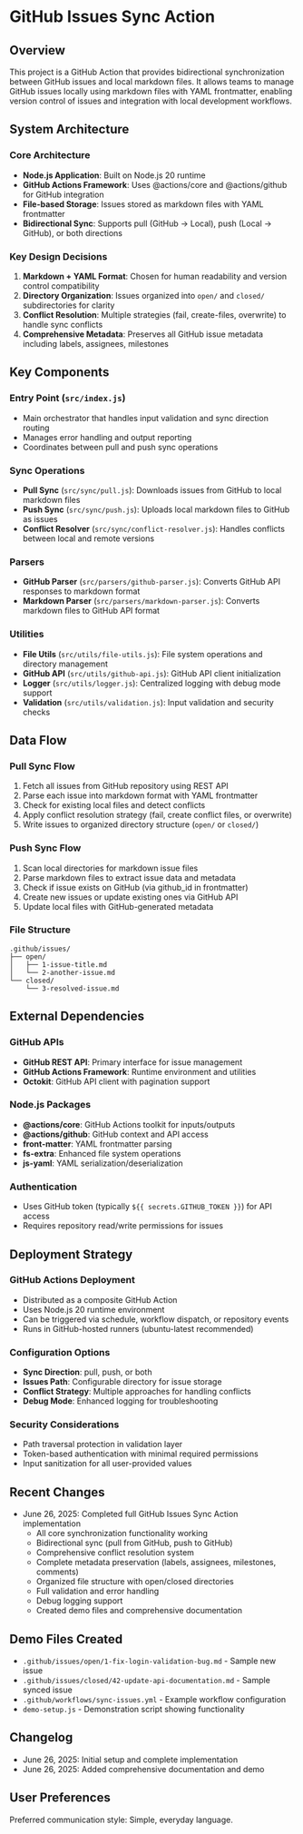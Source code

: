 # GitHub Issues Sync Action

## Overview

This project is a GitHub Action that provides bidirectional synchronization between GitHub issues and local markdown files. It allows teams to manage GitHub issues locally using markdown files with YAML frontmatter, enabling version control of issues and integration with local development workflows.

## System Architecture

### Core Architecture
- **Node.js Application**: Built on Node.js 20 runtime
- **GitHub Actions Framework**: Uses @actions/core and @actions/github for GitHub integration
- **File-based Storage**: Issues stored as markdown files with YAML frontmatter
- **Bidirectional Sync**: Supports pull (GitHub → Local), push (Local → GitHub), or both directions

### Key Design Decisions
1. **Markdown + YAML Format**: Chosen for human readability and version control compatibility
2. **Directory Organization**: Issues organized into `open/` and `closed/` subdirectories for clarity
3. **Conflict Resolution**: Multiple strategies (fail, create-files, overwrite) to handle sync conflicts
4. **Comprehensive Metadata**: Preserves all GitHub issue metadata including labels, assignees, milestones

## Key Components

### Entry Point (`src/index.js`)
- Main orchestrator that handles input validation and sync direction routing
- Manages error handling and output reporting
- Coordinates between pull and push sync operations

### Sync Operations
- **Pull Sync** (`src/sync/pull.js`): Downloads issues from GitHub to local markdown files
- **Push Sync** (`src/sync/push.js`): Uploads local markdown files to GitHub as issues
- **Conflict Resolver** (`src/sync/conflict-resolver.js`): Handles conflicts between local and remote versions

### Parsers
- **GitHub Parser** (`src/parsers/github-parser.js`): Converts GitHub API responses to markdown format
- **Markdown Parser** (`src/parsers/markdown-parser.js`): Converts markdown files to GitHub API format

### Utilities
- **File Utils** (`src/utils/file-utils.js`): File system operations and directory management
- **GitHub API** (`src/utils/github-api.js`): GitHub API client initialization
- **Logger** (`src/utils/logger.js`): Centralized logging with debug mode support
- **Validation** (`src/utils/validation.js`): Input validation and security checks

## Data Flow

### Pull Sync Flow
1. Fetch all issues from GitHub repository using REST API
2. Parse each issue into markdown format with YAML frontmatter
3. Check for existing local files and detect conflicts
4. Apply conflict resolution strategy (fail, create conflict files, or overwrite)
5. Write issues to organized directory structure (`open/` or `closed/`)

### Push Sync Flow
1. Scan local directories for markdown issue files
2. Parse markdown files to extract issue data and metadata
3. Check if issue exists on GitHub (via github_id in frontmatter)
4. Create new issues or update existing ones via GitHub API
5. Update local files with GitHub-generated metadata

### File Structure
```
.github/issues/
├── open/
│   ├── 1-issue-title.md
│   └── 2-another-issue.md
└── closed/
    └── 3-resolved-issue.md
```

## External Dependencies

### GitHub APIs
- **GitHub REST API**: Primary interface for issue management
- **GitHub Actions Framework**: Runtime environment and utilities
- **Octokit**: GitHub API client with pagination support

### Node.js Packages
- **@actions/core**: GitHub Actions toolkit for inputs/outputs
- **@actions/github**: GitHub context and API access
- **front-matter**: YAML frontmatter parsing
- **fs-extra**: Enhanced file system operations
- **js-yaml**: YAML serialization/deserialization

### Authentication
- Uses GitHub token (typically `${{ secrets.GITHUB_TOKEN }}`) for API access
- Requires repository read/write permissions for issues

## Deployment Strategy

### GitHub Actions Deployment
- Distributed as a composite GitHub Action
- Uses Node.js 20 runtime environment
- Can be triggered via schedule, workflow dispatch, or repository events
- Runs in GitHub-hosted runners (ubuntu-latest recommended)

### Configuration Options
- **Sync Direction**: pull, push, or both
- **Issues Path**: Configurable directory for issue storage
- **Conflict Strategy**: Multiple approaches for handling conflicts
- **Debug Mode**: Enhanced logging for troubleshooting

### Security Considerations
- Path traversal protection in validation layer
- Token-based authentication with minimal required permissions
- Input sanitization for all user-provided values

## Recent Changes

- June 26, 2025: Completed full GitHub Issues Sync Action implementation
  - All core synchronization functionality working
  - Bidirectional sync (pull from GitHub, push to GitHub)
  - Comprehensive conflict resolution system
  - Complete metadata preservation (labels, assignees, milestones, comments)
  - Organized file structure with open/closed directories
  - Full validation and error handling
  - Debug logging support
  - Created demo files and comprehensive documentation

## Demo Files Created

- `.github/issues/open/1-fix-login-validation-bug.md` - Sample new issue
- `.github/issues/closed/42-update-api-documentation.md` - Sample synced issue
- `.github/workflows/sync-issues.yml` - Example workflow configuration
- `demo-setup.js` - Demonstration script showing functionality

## Changelog

- June 26, 2025: Initial setup and complete implementation
- June 26, 2025: Added comprehensive documentation and demo

## User Preferences

Preferred communication style: Simple, everyday language.
